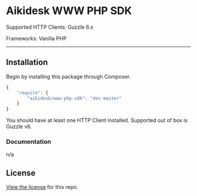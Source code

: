 Aikidesk WWW PHP SDK
============================

Supported HTTP Clients: Guzzle 6.x

Frameworks: Vanilla PHP

___

## Installation

Begin by installing this package through Composer.

```js
{
    "require": {
        "aikidesk/www-php-sdk": "dev-master"
    }
}
```

You should have at least one HTTP Client installed. Supported out of box is Guzzle v6.

### Documentation

n/a

## License

[View the license](https://github.com/Aikidesk/www-php-sdk/blob/master/LICENSE) for this repo.